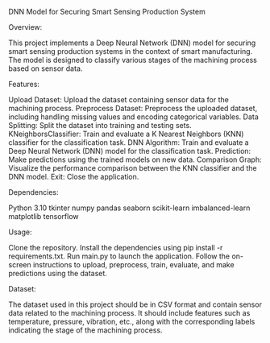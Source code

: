 DNN Model for Securing Smart Sensing Production System



Overview:

This project implements a Deep Neural Network (DNN) model for securing smart sensing production systems in the context of smart manufacturing. The model is designed to classify various stages of the machining process based on sensor data.



Features:

Upload Dataset: Upload the dataset containing sensor data for the machining process.
Preprocess Dataset: Preprocess the uploaded dataset, including handling missing values and encoding categorical variables.
Data Splitting: Split the dataset into training and testing sets.
KNeighborsClassifier: Train and evaluate a K Nearest Neighbors (KNN) classifier for the classification task.
DNN Algorithm: Train and evaluate a Deep Neural Network (DNN) model for the classification task.
Prediction: Make predictions using the trained models on new data.
Comparison Graph: Visualize the performance comparison between the KNN classifier and the DNN model.
Exit: Close the application.



Dependencies:

Python 3.10
tkinter
numpy
pandas
seaborn
scikit-learn
imbalanced-learn
matplotlib
tensorflow



Usage:

Clone the repository.
Install the dependencies using pip install -r requirements.txt.
Run main.py to launch the application.
Follow the on-screen instructions to upload, preprocess, train, evaluate, and make predictions using the dataset.



Dataset:

The dataset used in this project should be in CSV format and contain sensor data related to the machining process. It should include features such as temperature, pressure, vibration, etc., along with the corresponding labels indicating the stage of the machining process.